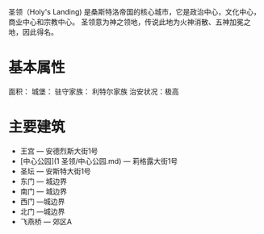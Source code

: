 圣领（Holy's Landing) 是桑斯特洛帝国的核心城市，它是政治中心，文化中心，商业中心和宗教中心。
圣领意为神之领地，传说此地为火神消散、五神加冕之地，因此得名。
# 基本属性
面积：
城堡：
驻守家族： 利特尔家族
治安状况：极高

# 主要建筑
- 王宫 — 安德烈斯大街1号 
- [中心公园](1 圣领/中心公园.md) — 莉格露大街1号
- 圣坛 — 安斯特大街1号
- 东门 — 城边界
- 南门 — 城边界
- 西门 —城边界
- 北门 —城边界
-  飞燕桥 — 郊区A
